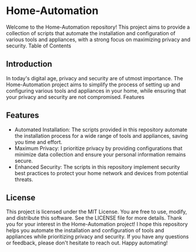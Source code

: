 # Home-Automation

Welcome to the Home-Automation repository! This project aims to provide a collection of scripts that automate the installation and configuration of various tools and appliances, with a strong focus on maximizing privacy and security.
Table of Contents

## Introduction
In today's digital age, privacy and security are of utmost importance. The Home-Automation project aims to simplify the process of setting up and configuring various tools and appliances in your home, while ensuring that your privacy and security are not compromised.
Features
## Features
- Automated Installation: The scripts provided in this repository automate the installation process for a wide range of tools and appliances, saving you time and effort.
- Maximum Privacy: I prioritize privacy by providing configurations that minimize data collection and ensure your personal information remains secure.
- Enhanced Security: The scripts in this repository implement security best practices to protect your home network and devices from potential threats.
## License
This project is licensed under the MIT License. You are free to use, modify, and distribute this software. See the LICENSE file for more details.
Thank you for your interest in the Home-Automation project! I hope this repository helps you automate the installation and configuration of tools and appliances while prioritizing privacy and security. If you have any questions or feedback, please don't hesitate to reach out. Happy automating!

